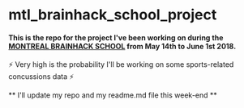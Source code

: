 # mtl_brainhack_school_project

#### This is the repo for the project I've been working on during the [MONTREAL BRAINHACK SCHOOL](https://brainhackmtl.github.io/school2018/) from May 14th to June 1st 2018.

:zap: Very high is the probability I'll be working on some sports-related concussions data :zap:

** I'll update my repo and my readme.md file this week-end **
